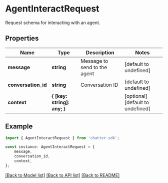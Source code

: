 # AgentInteractRequest

Request schema for interacting with an agent.

## Properties

Name | Type | Description | Notes
------------ | ------------- | ------------- | -------------
**message** | **string** | Message to send to the agent | [default to undefined]
**conversation_id** | **string** | Conversation ID | [default to undefined]
**context** | **{ [key: string]: any; }** |  | [optional] [default to undefined]

## Example

```typescript
import { AgentInteractRequest } from 'chatter-sdk';

const instance: AgentInteractRequest = {
    message,
    conversation_id,
    context,
};
```

[[Back to Model list]](../README.md#documentation-for-models) [[Back to API list]](../README.md#documentation-for-api-endpoints) [[Back to README]](../README.md)
